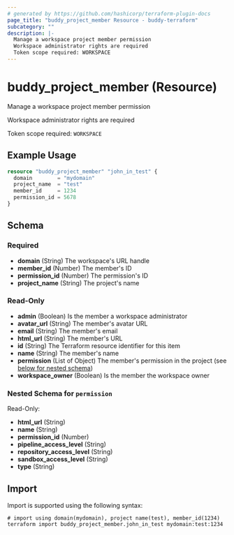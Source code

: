 ```yaml
---
# generated by https://github.com/hashicorp/terraform-plugin-docs
page_title: "buddy_project_member Resource - buddy-terraform"
subcategory: ""
description: |-
  Manage a workspace project member permission
  Workspace administrator rights are required
  Token scope required: WORKSPACE
---
```


# buddy_project_member (Resource)

Manage a workspace project member permission

Workspace administrator rights are required

Token scope required: `WORKSPACE`

## Example Usage

```terraform
resource "buddy_project_member" "john_in_test" {
  domain        = "mydomain"
  project_name  = "test"
  member_id     = 1234
  permission_id = 5678
}
```

<!-- schema generated by tfplugindocs -->
## Schema

### Required

- **domain** (String) The workspace's URL handle
- **member_id** (Number) The member's ID
- **permission_id** (Number) The permission's ID
- **project_name** (String) The project's name

### Read-Only

- **admin** (Boolean) Is the member a workspace administrator
- **avatar_url** (String) The member's avatar URL
- **email** (String) The member's email
- **html_url** (String) The member's URL
- **id** (String) The Terraform resource identifier for this item
- **name** (String) The member's name
- **permission** (List of Object) The member's permission in the project (see [below for nested schema](#nestedatt--permission))
- **workspace_owner** (Boolean) Is the member the workspace owner

<a id="nestedatt--permission"></a>
### Nested Schema for `permission`

Read-Only:

- **html_url** (String)
- **name** (String)
- **permission_id** (Number)
- **pipeline_access_level** (String)
- **repository_access_level** (String)
- **sandbox_access_level** (String)
- **type** (String)

## Import

Import is supported using the following syntax:

```shell
# import using domain(mydomain), project name(test), member_id(1234)
terraform import buddy_project_member.john_in_test mydomain:test:1234
```

